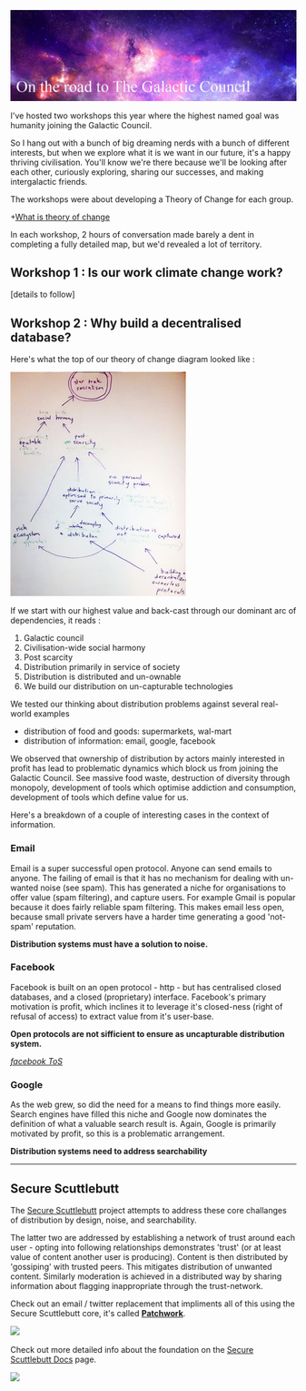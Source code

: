 ![On the road to The Galactic Civilisation](images/galaxy.jpg)

I've hosted two workshops this year where the highest named goal was humanity joining the Galactic Council. 

So I hang out with a bunch of big dreaming nerds with a bunch of different interests, but when we explore what it is we want in our future, it's a happy thriving civilisation. You'll know we're there because we'll be looking after each other, curiously exploring, sharing our successes, and making intergalactic friends.

The workshops were about developing a Theory of Change for each group. 

+[What is theory of change](./fragments/_theory_of_change.md)

In each workshop, 2 hours of conversation made barely a dent in completing a fully detailed map, but we'd revealed a lot of territory.

Workshop 1 : Is our work climate change work? 
---------------------------------------------

[details to follow]


Workshop 2 : Why build a decentralised database?
------------------------------------------------

Here's what the top of our theory of change diagram looked like :

![](images/TOS_2.jpg)

If we start with our highest value and back-cast through our dominant arc of dependencies, it reads :

1. Galactic council
2. Civilisation-wide social harmony
3. Post scarcity
4. Distribution primarily in service of society 
5. Distribution is distributed and un-ownable
6. We build our distribution on un-capturable technologies

We tested our thinking about distribution problems against several real-world examples

- distribution of food and goods: supermarkets, wal-mart
- distribution of information: email, google, facebook

We observed that ownership of distribution by actors mainly interested in profit has lead to problematic dynamics which block us from joining the Galactic Council. See massive food waste, destruction of diversity through monopoly, development of tools which optimise addiction and consumption, development of tools which define value for us.

Here's a breakdown of a couple of interesting cases in the context of information.

### Email

Email is a super successful open protocol. Anyone can send emails to anyone. The failing of email is that it has no mechanism for dealing with un-wanted noise (see spam).
This has generated a niche for organisations to offer value (spam filtering), and capture users. 
For example Gmail is popular because it does fairly reliable spam filtering. This makes email less open, because small private servers have a harder time generating a good 'not-spam' reputation.

**Distribution systems must have a solution to noise.**

### Facebook

Facebook is built on an open protocol - http - but has centralised closed databases, and a closed (proprietary) interface.
Facebook's primary motivation is profit, which inclines it to leverage it's closed-ness (right of refusal of access) to extract value from it's user-base. 

**Open protocols are not sifficient to ensure as uncapturable distribution system.**

_[facebook ToS](https://www.facebook.com/terms.php)_

### Google

As the web grew, so did the need for a means to find things more easily. Search engines have filled this niche and Google now dominates the definition of what a valuable search result is. Again, Google is primarily motivated by profit, so this is a problematic arrangement.

**Distribution systems need to address searchability**  

---

Secure Scuttlebutt
------------------

The [Secure Scuttlebutt](https://github.com/ssbc) project attempts to address these core challanges of distribution by design, noise, and searchability. 

The latter two are addressed by establishing a network of trust around each user - opting into following relationships demonstrates 'trust' (or at least value of content another user is producing). Content is then distributed by 'gossiping' with trusted peers. This mitigates distribution of unwanted content.
Similarly moderation is achieved in a distributed way by sharing information about flagging inappropriate through the trust-network.

Check out an email / twitter replacement that impliments all of this using the Secure Scuttlebutt core, it's called [**Patchwork**](https://github.com/ssbc/patchwork).

![](https://github.com/ssbc/patchwork/blob/master/screenshot.png)

Check out more detailed info about the foundation on the [Secure Scuttlebutt Docs](https://github.com/ssbc/docs/) page.

![](https://avatars2.githubusercontent.com/u/10190339?v=3&s=200)



